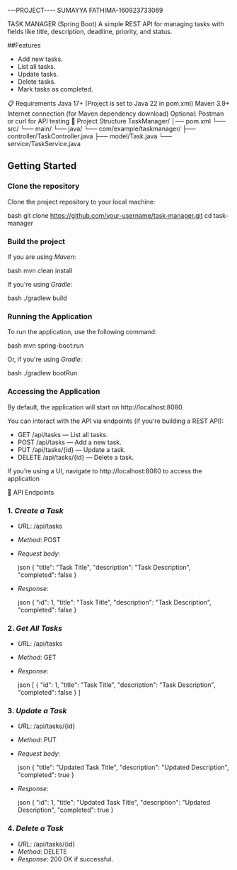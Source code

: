 ---PROJECT----
SUMAYYA FATHIMA-160923733069


TASK MANAGER (Spring Boot)
A simple REST API for managing tasks with fields like title, description, deadline, priority, and status.

##Features

* Add new tasks.
* List all tasks.
* Update tasks.
* Delete tasks.
* Mark tasks as completed.

📋 Requirements
Java 17+ (Project is set to Java 22 in pom.xml)
Maven 3.9+
Internet connection (for Maven dependency download)
Optional: Postman or curl for API testing
📂 Project Structure
TaskManager/ │── pom.xml └── src/ └── main/ └── java/ └── com/example/taskmanager/ ├── controller/TaskController.java ├── model/Task.java └── service/TaskService.java



## Getting Started

### Clone the repository

Clone the project repository to your local machine:

bash
git clone https://github.com/your-username/task-manager.git
cd task-manager


### Build the project
If you are using *Maven*:

bash
mvn clean install


If you're using *Gradle*:

bash
./gradlew build


### Running the Application
To run the application, use the following command:

bash
mvn spring-boot:run

Or, if you're using *Gradle*:

bash
./gradlew bootRun


### Accessing the Application
By default, the application will start on http://localhost:8080.

You can interact with the API via endpoints (if you're building a REST API):

* GET /api/tasks — List all tasks.
* POST /api/tasks — Add a new task.
* PUT /api/tasks/{id} — Update a task.
* DELETE /api/tasks/{id} — Delete a task.

If you’re using a UI, navigate to http://localhost:8080 to access the application


📌 API Endpoints
### 1. *Create a Task*

* *URL*: /api/tasks

* *Method*: POST

* *Request body*:

  json
  {
    "title": "Task Title",
    "description": "Task Description",
    "completed": false
  }
  

* *Response*:

  json
  {
    "id": 1,
    "title": "Task Title",
    "description": "Task Description",
    "completed": false
  }
  

### 2. *Get All Tasks*

* *URL*: /api/tasks
* *Method*: GET
* *Response*:

  json
  [
    {
      "id": 1,
      "title": "Task Title",
      "description": "Task Description",
      "completed": false
    }
  ]
  

### 3. *Update a Task*

* *URL*: /api/tasks/{id}

* *Method*: PUT

* *Request body*:

  json
  {
    "title": "Updated Task Title",
    "description": "Updated Description",
    "completed": true
  }
  

* *Response*:

  json
  {
    "id": 1,
    "title": "Updated Task Title",
    "description": "Updated Description",
    "completed": true
  }
  

### 4. *Delete a Task*

* *URL*: /api/tasks/{id}
* *Method*: DELETE
* *Response*: 200 OK if successful.

